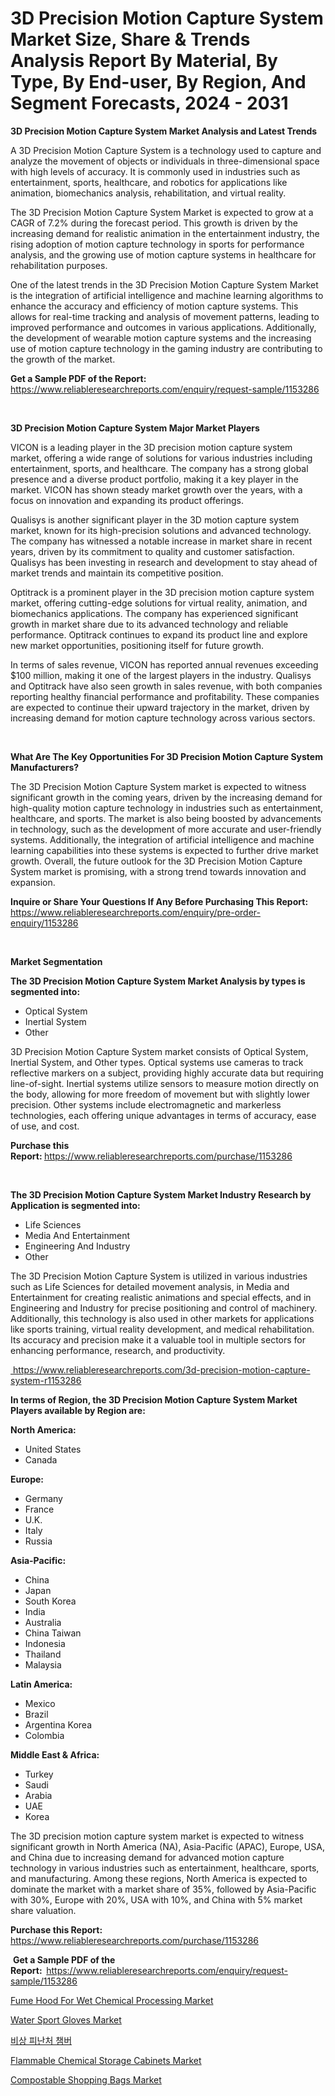 <p><h1>3D Precision Motion Capture System Market Size, Share & Trends Analysis Report By Material, By Type, By End-user, By Region, And Segment Forecasts, 2024 - 2031</h1></p><p><strong>3D Precision Motion Capture System Market Analysis and Latest Trends</strong></p>
<p><p>A 3D Precision Motion Capture System is a technology used to capture and analyze the movement of objects or individuals in three-dimensional space with high levels of accuracy. It is commonly used in industries such as entertainment, sports, healthcare, and robotics for applications like animation, biomechanics analysis, rehabilitation, and virtual reality.</p><p>The 3D Precision Motion Capture System Market is expected to grow at a CAGR of 7.2% during the forecast period. This growth is driven by the increasing demand for realistic animation in the entertainment industry, the rising adoption of motion capture technology in sports for performance analysis, and the growing use of motion capture systems in healthcare for rehabilitation purposes.</p><p>One of the latest trends in the 3D Precision Motion Capture System Market is the integration of artificial intelligence and machine learning algorithms to enhance the accuracy and efficiency of motion capture systems. This allows for real-time tracking and analysis of movement patterns, leading to improved performance and outcomes in various applications. Additionally, the development of wearable motion capture systems and the increasing use of motion capture technology in the gaming industry are contributing to the growth of the market.</p></p>
<p><strong>Get a Sample PDF of the Report:&nbsp;</strong> <a href="https://www.reliableresearchreports.com/enquiry/request-sample/1153286">https://www.reliableresearchreports.com/enquiry/request-sample/1153286</a></p>
<p>&nbsp;</p>
<p><strong>3D Precision Motion Capture System Major Market Players</strong></p>
<p><p>VICON is a leading player in the 3D precision motion capture system market, offering a wide range of solutions for various industries including entertainment, sports, and healthcare. The company has a strong global presence and a diverse product portfolio, making it a key player in the market. VICON has shown steady market growth over the years, with a focus on innovation and expanding its product offerings.</p><p>Qualisys is another significant player in the 3D motion capture system market, known for its high-precision solutions and advanced technology. The company has witnessed a notable increase in market share in recent years, driven by its commitment to quality and customer satisfaction. Qualisys has been investing in research and development to stay ahead of market trends and maintain its competitive position.</p><p>Optitrack is a prominent player in the 3D precision motion capture system market, offering cutting-edge solutions for virtual reality, animation, and biomechanics applications. The company has experienced significant growth in market share due to its advanced technology and reliable performance. Optitrack continues to expand its product line and explore new market opportunities, positioning itself for future growth.</p><p>In terms of sales revenue, VICON has reported annual revenues exceeding $100 million, making it one of the largest players in the industry. Qualisys and Optitrack have also seen growth in sales revenue, with both companies reporting healthy financial performance and profitability. These companies are expected to continue their upward trajectory in the market, driven by increasing demand for motion capture technology across various sectors.</p></p>
<p>&nbsp;</p>
<p><strong>What Are The Key Opportunities For 3D Precision Motion Capture System Manufacturers?</strong></p>
<p><p>The 3D Precision Motion Capture System market is expected to witness significant growth in the coming years, driven by the increasing demand for high-quality motion capture technology in industries such as entertainment, healthcare, and sports. The market is also being boosted by advancements in technology, such as the development of more accurate and user-friendly systems. Additionally, the integration of artificial intelligence and machine learning capabilities into these systems is expected to further drive market growth. Overall, the future outlook for the 3D Precision Motion Capture System market is promising, with a strong trend towards innovation and expansion.</p></p>
<p><strong>Inquire or Share Your Questions If Any Before Purchasing This Report:</strong> <a href="https://www.reliableresearchreports.com/enquiry/pre-order-enquiry/1153286">https://www.reliableresearchreports.com/enquiry/pre-order-enquiry/1153286</a></p>
<p>&nbsp;</p>
<p><strong>Market Segmentation</strong></p>
<p><strong>The 3D Precision Motion Capture System Market Analysis by types is segmented into:</strong></p>
<p><ul><li>Optical System</li><li>Inertial System</li><li>Other</li></ul></p>
<p><p>3D Precision Motion Capture System market consists of Optical System, Inertial System, and Other types. Optical systems use cameras to track reflective markers on a subject, providing highly accurate data but requiring line-of-sight. Inertial systems utilize sensors to measure motion directly on the body, allowing for more freedom of movement but with slightly lower precision. Other systems include electromagnetic and markerless technologies, each offering unique advantages in terms of accuracy, ease of use, and cost.</p></p>
<p><strong>Purchase this Report:&nbsp;</strong><a href="https://www.reliableresearchreports.com/purchase/1153286">https://www.reliableresearchreports.com/purchase/1153286</a></p>
<p>&nbsp;</p>
<p><strong>The 3D Precision Motion Capture System Market Industry Research by Application is segmented into:</strong></p>
<p><ul><li>Life Sciences</li><li>Media And Entertainment</li><li>Engineering And Industry</li><li>Other</li></ul></p>
<p><p>The 3D Precision Motion Capture System is utilized in various industries such as Life Sciences for detailed movement analysis, in Media and Entertainment for creating realistic animations and special effects, and in Engineering and Industry for precise positioning and control of machinery. Additionally, this technology is also used in other markets for applications like sports training, virtual reality development, and medical rehabilitation. Its accuracy and precision make it a valuable tool in multiple sectors for enhancing performance, research, and productivity.</p></p>
<p><a href="https://www.reliableresearchreports.com/3d-precision-motion-capture-system-r1153286">&nbsp;https://www.reliableresearchreports.com/3d-precision-motion-capture-system-r1153286</a></p>
<p><strong>In terms of Region, the 3D Precision Motion Capture System Market Players available by Region are:</strong></p>
<p>
    <p> <strong> North America: </strong>
        <ul>
            <li>United States</li>
            <li>Canada</li>
        </ul>
        </p> 
    <p> <strong> Europe: </strong>
        <ul>
            <li>Germany</li>
            <li>France</li>
            <li>U.K.</li>
            <li>Italy</li>
            <li>Russia</li>
        </ul>
        </p> 
    <p> <strong> Asia-Pacific: </strong>
        <ul>
            <li>China</li>
            <li>Japan</li>
            <li>South Korea</li>
            <li>India</li>
            <li>Australia</li>
            <li>China Taiwan</li>
            <li>Indonesia</li>
            <li>Thailand</li>
            <li>Malaysia</li>
        </ul>
        </p> 
    <p> <strong> Latin America: </strong>
        <ul>
            <li>Mexico</li>
            <li>Brazil</li>
            <li>Argentina Korea</li>
            <li>Colombia</li>
        </ul>
        </p> 
    <p> <strong> Middle East & Africa: </strong>
        <ul>
            <li>Turkey</li>
            <li>Saudi</li>
            <li>Arabia</li>
            <li>UAE</li>
            <li>Korea</li>
        </ul>
    </p>
    </p>
<p><p>The 3D precision motion capture system market is expected to witness significant growth in North America (NA), Asia-Pacific (APAC), Europe, USA, and China due to increasing demand for advanced motion capture technology in various industries such as entertainment, healthcare, sports, and manufacturing. Among these regions, North America is expected to dominate the market with a market share of 35%, followed by Asia-Pacific with 30%, Europe with 20%, USA with 10%, and China with 5% market share valuation.</p></p>
<p><strong>Purchase this Report: </strong><a href="https://www.reliableresearchreports.com/purchase/1153286">https://www.reliableresearchreports.com/purchase/1153286</a></p>
<p>&nbsp;<strong>Get a Sample PDF of the Report:&nbsp;&nbsp;</strong><a href="https://www.reliableresearchreports.com/enquiry/request-sample/1153286">https://www.reliableresearchreports.com/enquiry/request-sample/1153286</a></p>
<p><strong></strong></p>
<p><p><a href="https://github.com/qqkvdkuc33/Market-Research-Report-List-1/blob/main/fume-hood-for-wet-chemical-processing-market.md">Fume Hood For Wet Chemical Processing Market</a></p><p><a href="https://medium.com/@soloncarter54/global-water-sport-gloves-market-size-share-analysis-by-product-type-by-application-by-region-f0818ac27fa6">Water Sport Gloves Market</a></p><p><a href="https://github.com/konokaryan/Market-Research-Report-List-2/blob/main/555708571659.md">비상 피난처 챔버</a></p><p><a href="https://github.com/pizolina/Market-Research-Report-List-5/blob/main/flammable-chemical-storage-cabinets-market.md">Flammable Chemical Storage Cabinets Market</a></p><p><a href="https://medium.com/@berugaru/global-compostable-shopping-bags-market-size-and-market-trends-analysis-by-regional-outlook-782ae69079a4">Compostable Shopping Bags Market</a></p></p>